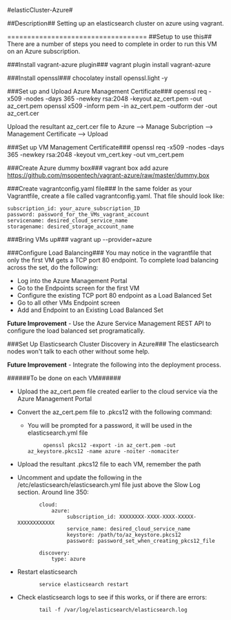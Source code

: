 #elasticCluster-Azure#

##Description##
Setting up an elasticsearch cluster on azure using vagrant.

===================================
##Setup to use this##
There are a number of steps you need to complete in order to run this VM on an Azure subscription.

###Install vagrant-azure plugin###
    vagrant plugin install vagrant-azure

###Install openssl###
    chocolatey install openssl.light -y
    
###Set up and Upload Azure Management Certificate###
    openssl req -x509 -nodes -days 365 -newkey rsa:2048 -keyout az_cert.pem -out az_cert.pem
    openssl x509 -inform pem -in az_cert.pem -outform der -out az_cert.cer

Upload the resultant az_cert.cer file to Azure --> Manage Subcription --> Management Certificate --> Upload
	
###Set up VM Management Certificate###
    openssl req -x509 -nodes -days 365 -newkey rsa:2048 -keyout vm_cert.key -out vm_cert.pem
  
###Create Azure dummy box###
    vagrant box add azure https://github.com/msopentech/vagrant-azure/raw/master/dummy.box

###Create vagrantconfig.yaml file###
In the same folder as your Vagrantfile, create a file called vagrantconfig.yaml.  That file should look like:

    subscription_id: your_azure_subscription_ID
	password: password_for_the_VMs_vagrant_account
	servicename: desired_cloud_service_name
	storagename: desired_storage_account_name

###Bring VMs up###
    vagrant up --provider=azure
	
###Configure Load Balancing###
You may notice in the vagrantfile that only the first VM gets a TCP port 80 endpoint.  To complete load balancing across the set, do the following:
+ Log into the Azure Management Portal
+ Go to the Endpoints screen for the first VM
+ Configure the existing TCP port 80 endpoint as a Load Balanced Set
+ Go to all other VMs Endpoint screen
+ Add and Endpoint to an Existing Load Balanced Set

**Future Improvement** - Use the Azure Service Management REST API to configure the load balanced set programatically.

###Set Up Elasticsearch Cluster Discovery in Azure###
The elasticsearch nodes won't talk to each other without some help.  

**Future Improvement** - Integrate the following into the deployment process.

######To be done on each VM######
+ Upload the az_cert.pem file created earlier to the cloud service via the Azure Management Portal
+ Convert the az_cert.pem file to .pkcs12 with the following command:
  * You will be prompted for a password, it will be used in the elasticsearch.yml file

             openssl pkcs12 -export -in az_cert.pem -out az_keystore.pkcs12 -name azure -noiter -nomaciter

+ Upload the resultant .pkcs12 file to each VM, remember the path
+ Uncomment and update the following in the /etc/elasticsearch/elasticsearch.yml file just above the Slow Log section.  Around line 350:

             cloud:
                 azure:
                      subscription_id: XXXXXXXX-XXXX-XXXX-XXXXX-XXXXXXXXXXXX
                      service_name: desired_cloud_service_name
                      keystore: /path/to/az_keystore.pkcs12
                      password: password_set_when_creating_pkcs12_file

             discovery:
                 type: azure

+ Restart elasticsearch

             service elasticsearch restart

+ Check elasticsearch logs to see if this works, or if there are errors:

             tail -f /var/log/elasticsearch/elasticsearch.log
